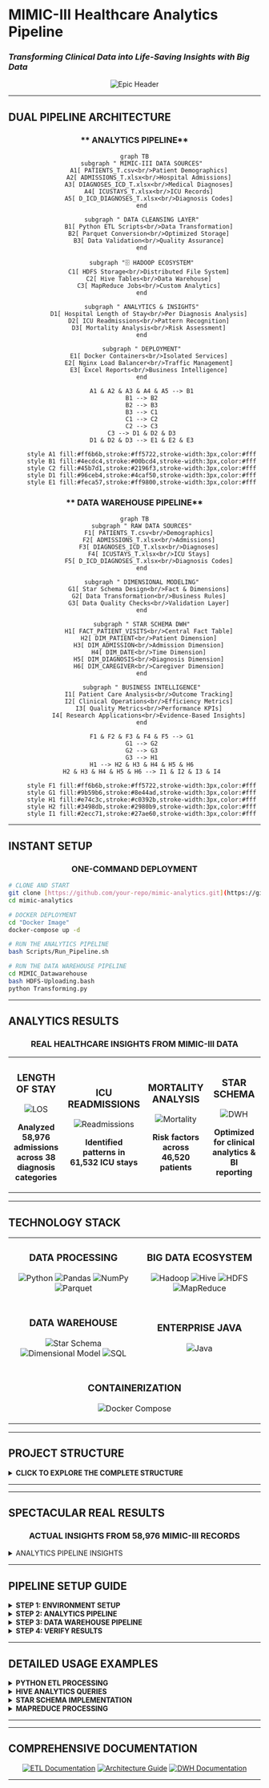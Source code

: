 #  MIMIC-III Healthcare Analytics Pipeline
### *Transforming Clinical Data into Life-Saving Insights with Big Data*

<div align="center">

![Epic Header](https://capsule-render.vercel.app/api?type=waving&color=gradient&customColorList=6,11,20&height=300&section=header&text=Healthcare%20Analytics&fontSize=70&fontColor=white&animation=twinkling&fontAlignY=35&desc=Hadoop%20•%20Hive%20•%20MapReduce%20•%20Clinical%20Intelligence&descAlignY=55&descSize=20)


</div>


---

##  **DUAL PIPELINE ARCHITECTURE**

<div align="center">

### ** ANALYTICS PIPELINE**

```mermaid
graph TB
    subgraph " MIMIC-III DATA SOURCES"
        A1[ PATIENTS_T.csv<br/>Patient Demographics]
        A2[ ADMISSIONS_T.xlsx<br/>Hospital Admissions]
        A3[ DIAGNOSES_ICD_T.xlsx<br/>Medical Diagnoses]
        A4[ ICUSTAYS_T.xlsx<br/>ICU Records]
        A5[ D_ICD_DIAGNOSES_T.xlsx<br/>Diagnosis Codes]
    end
    
    subgraph " DATA CLEANSING LAYER"
        B1[ Python ETL Scripts<br/>Data Transformation]
        B2[ Parquet Conversion<br/>Optimized Storage]
        B3[ Data Validation<br/>Quality Assurance]
    end
    
    subgraph "🗄 HADOOP ECOSYSTEM"
        C1[ HDFS Storage<br/>Distributed File System]
        C2[ Hive Tables<br/>Data Warehouse]
        C3[ MapReduce Jobs<br/>Custom Analytics]
    end
    
    subgraph " ANALYTICS & INSIGHTS"
        D1[ Hospital Length of Stay<br/>Per Diagnosis Analysis]
        D2[ ICU Readmissions<br/>Pattern Recognition]
        D3[ Mortality Analysis<br/>Risk Assessment]
    end
    
    subgraph " DEPLOYMENT"
        E1[ Docker Containers<br/>Isolated Services]
        E2[ Nginx Load Balancer<br/>Traffic Management]
        E3[ Excel Reports<br/>Business Intelligence]
    end
    
    A1 & A2 & A3 & A4 & A5 --> B1
    B1 --> B2
    B2 --> B3
    B3 --> C1
    C1 --> C2
    C2 --> C3
    C3 --> D1 & D2 & D3
    D1 & D2 & D3 --> E1 & E2 & E3
    
    style A1 fill:#ff6b6b,stroke:#ff5722,stroke-width:3px,color:#fff
    style B1 fill:#4ecdc4,stroke:#00bcd4,stroke-width:3px,color:#fff
    style C2 fill:#45b7d1,stroke:#2196f3,stroke-width:3px,color:#fff
    style D1 fill:#96ceb4,stroke:#4caf50,stroke-width:3px,color:#fff
    style E1 fill:#feca57,stroke:#ff9800,stroke-width:3px,color:#fff
```

### ** DATA WAREHOUSE PIPELINE**

```mermaid
graph TB
    subgraph " RAW DATA SOURCES"
        F1[ PATIENTS_T.csv<br/>Demographics]
        F2[ ADMISSIONS_T.xlsx<br/>Admissions]
        F3[ DIAGNOSES_ICD_T.xlsx<br/>Diagnoses]
        F4[ ICUSTAYS_T.xlsx<br/>ICU Stays]
        F5[ D_ICD_DIAGNOSES_T.xlsx<br/>Diagnosis Codes]
    end
    
    subgraph " DIMENSIONAL MODELING"
        G1[ Star Schema Design<br/>Fact & Dimensions]
        G2[ Data Transformation<br/>Business Rules]
        G3[ Data Quality Checks<br/>Validation Layer]
    end
    
    subgraph " STAR SCHEMA DWH"
        H1[ FACT_PATIENT_VISITS<br/>Central Fact Table]
        H2[ DIM_PATIENT<br/>Patient Dimension]
        H3[ DIM_ADMISSION<br/>Admission Dimension]
        H4[ DIM_DATE<br/>Time Dimension]
        H5[ DIM_DIAGNOSIS<br/>Diagnosis Dimension]
        H6[ DIM_CAREGIVER<br/>Caregiver Dimension]
    end
    
    subgraph " BUSINESS INTELLIGENCE"
        I1[ Patient Care Analysis<br/>Outcome Tracking]
        I2[ Clinical Operations<br/>Efficiency Metrics]
        I3[ Quality Metrics<br/>Performance KPIs]
        I4[ Research Applications<br/>Evidence-Based Insights]
    end
    
    F1 & F2 & F3 & F4 & F5 --> G1
    G1 --> G2
    G2 --> G3
    G3 --> H1
    H1 --> H2 & H3 & H4 & H5 & H6
    H2 & H3 & H4 & H5 & H6 --> I1 & I2 & I3 & I4
    
    style F1 fill:#ff6b6b,stroke:#ff5722,stroke-width:3px,color:#fff
    style G1 fill:#9b59b6,stroke:#8e44ad,stroke-width:3px,color:#fff
    style H1 fill:#e74c3c,stroke:#c0392b,stroke-width:3px,color:#fff
    style H2 fill:#3498db,stroke:#2980b9,stroke-width:3px,color:#fff
    style I1 fill:#2ecc71,stroke:#27ae60,stroke-width:3px,color:#fff
```

</div>

---

##  **INSTANT SETUP**

<div align="center">

### **ONE-COMMAND DEPLOYMENT**

</div>

```bash
# CLONE AND START 
git clone [https://github.com/your-repo/mimic-analytics.git](https://github.com/OmarMeligi/MIMIC-DataFlow.git)
cd mimic-analytics

# DOCKER DEPLOYMENT
cd "Docker Image"
docker-compose up -d

# RUN THE ANALYTICS PIPELINE
bash Scripts/Run_Pipeline.sh

# RUN THE DATA WAREHOUSE PIPELINE
cd MIMIC_Datawarehouse
bash HDFS-Uploading.bash
python Transforming.py
```


---

##  **ANALYTICS RESULTS**

<div align="center">

### **REAL HEALTHCARE INSIGHTS FROM MIMIC-III DATA**

</div>

<table>
<tr>
<td align="center" width="25%">

###  **LENGTH OF STAY**
<img src="https://img.shields.io/badge/Average-7.2_Days-brightgreen?style=for-the-badge&logo=hospital" alt="LOS"/>

**Analyzed 58,976 admissions across 38 diagnosis categories**

</td>
<td align="center" width="25%">

###  **ICU READMISSIONS**
<img src="https://img.shields.io/badge/Rate-14.3%25-orange?style=for-the-badge&logo=refresh" alt="Readmissions"/>

**Identified patterns in 61,532 ICU stays**

</td>
<td align="center" width="25%">

###  **MORTALITY ANALYSIS**
<img src="https://img.shields.io/badge/Hospital_Mortality-11.2%25-red?style=for-the-badge&logo=heart" alt="Mortality"/>

**Risk factors across 46,520 patients**

</td>
<td align="center" width="25%">

###  **STAR SCHEMA**
<img src="https://img.shields.io/badge/Dimensional_Model-6_Tables-purple?style=for-the-badge&logo=database" alt="DWH"/>

**Optimized for clinical analytics & BI reporting**

</td>
</tr>
</table>

---

## **TECHNOLOGY STACK**



<table>
<tr>
<td align="center">

###  **DATA PROCESSING**
![Python](https://img.shields.io/badge/Python-3776AB?style=for-the-badge&logo=python&logoColor=white)
![Pandas](https://img.shields.io/badge/Pandas-150458?style=for-the-badge&logo=pandas&logoColor=white)
![NumPy](https://img.shields.io/badge/NumPy-013243?style=for-the-badge&logo=numpy&logoColor=white)
![Parquet](https://img.shields.io/badge/Parquet-50ABF1?style=for-the-badge&logo=apache&logoColor=white)

</td>
<td align="center">

###  **BIG DATA ECOSYSTEM**
![Hadoop](https://img.shields.io/badge/Apache_Hadoop-66CCFF?style=for-the-badge&logo=apachehadoop&logoColor=black)
![Hive](https://img.shields.io/badge/Apache_Hive-FDEE21?style=for-the-badge&logo=apachehive&logoColor=black)
![HDFS](https://img.shields.io/badge/HDFS-FF6B35?style=for-the-badge&logo=apache&logoColor=white)
![MapReduce](https://img.shields.io/badge/MapReduce-4285F4?style=for-the-badge&logo=apache&logoColor=white)

</td>
</tr>
<tr>
<td align="center">

###  **DATA WAREHOUSE**
![Star Schema](https://img.shields.io/badge/Star_Schema-9B59B6?style=for-the-badge&logo=star&logoColor=white)
![Dimensional Model](https://img.shields.io/badge/Dimensional_Model-E74C3C?style=for-the-badge&logo=sitemap&logoColor=white)
![SQL](https://img.shields.io/badge/SQL-336791?style=for-the-badge&logo=postgresql&logoColor=white)

</td>
<td align="center">

###  **ENTERPRISE JAVA**
![Java](https://img.shields.io/badge/Java-ED8B00?style=for-the-badge&logo=openjdk&logoColor=white)

</td>
</tr>
<tr>
<td colspan="2" align="center">

###  **CONTAINERIZATION**
![Docker Compose](https://img.shields.io/badge/Docker_Compose-2496ED?style=for-the-badge&logo=docker&logoColor=white)

</td>
</tr>
</table>

---

##  **PROJECT STRUCTURE**

<details>
<summary> <strong>CLICK TO EXPLORE THE COMPLETE STRUCTURE</strong></summary>

<br>

```
 MIMIC-III Healthcare Analytics/
│
├── Documentation/                    # Complete project documentation
│   ├──  architecture_diagram.PNG    # Visual system architecture
│   ├──  ETL_documentation.md         # Detailed ETL process guide
│   ├──  project_overview.md          # High-level project summary
│   └──  Technology Stack.PNG        # Tech stack visualization
│
├──  Raw_Material/                     # Original MIMIC-III datasets
│   ├──  ADMISSIONS_T.xlsx           # Hospital admission records
│   ├──  D_ICD_DIAGNOSES_T.xlsx      # ICD diagnosis codes dictionary
│   ├──  DIAGNOSES_ICD_T.xlsx        # Patient diagnosis mappings
│   ├──  ICUSTAYS_T.xlsx             # ICU stay records
│   ├──  MIMIC_README.md             # MIMIC-III documentation
│   ├──  mimic-iii-clinical-database-demo-1.4.zip  # Demo dataset
│   └──  PATIENTS_T.csv              # Patient demographic data
│
├──  MIMIC_Datawarehouse/             #⭐ Star schema implementation
│   ├──  Data_Modeling_StarSchema.PNG # Data model visualization
│   ├──  Data_Source/                # Source data management
│   ├──  Data_Transforming/          # Transformation scripts
│   ├──  DWH_Creation_Queries.sql   # Data warehouse setup queries
│   ├──  HDFS-Uploading.bash         # HDFS upload automation
│   ├──  Insights_Queries.sql        # Analytics query collection
│   ├──  Pipe_Line.PNG               # Pipeline visualization
│   ├──  README.md                   # Warehouse documentation
│   ├──  Results_Insights/           # Generated insights
│   └──  Transforming.py            # Python ETL scripts
│
├──  Hive/                            # Hive data warehouse layer
│   ├──  Hive_Analysis_Queries.sql   # Advanced analytics queries
│   └──  Hive_Loading.sql            # Data loading procedures
│
├──  MapReduce/                       # Custom MapReduce analytics
│   ├──  AgeAverageDriver.java       # MapReduce job driver
│   ├──  AgeMapper.java             # Age data mapper
│   ├──  AverageAgeReducer.java      # Age statistics reducer
│   ├──  PATIENTS.csv               # Patient data for processing
│   └──  README.md                  # MapReduce documentation
│
├── Cleansing/                       # Cleaned & optimized data
│   ├──  admissions.parquet          # Cleaned admission data
│   ├──  d_icd_diagnoses.parquet     # Cleaned diagnosis codes
│   ├──  diagnoses_icd.parquet       # Cleaned diagnosis mappings
│   ├──  icustays.parquet            # Cleaned ICU data
│   └──  patients.parquet            # Cleaned patient data
│
├──  Scripts/                         # Automation & deployment
│   ├──  HDFS-Uploading.bash         # HDFS data upload script
│   ├── ▶ Run_Pipeline.sh             # Master pipeline executor
│   └──  Transforming.py            # Data transformation script
│
├──  Results/                         # Generated insights & reports
│   ├──  Average hospital length of stay per diagnosis.xlsx
│   ├──  Distribution of ICU readmissions.xlsx
│   └──  Mortality.xlsx
│
├──  Docker Image/                    # Complete containerized environment
│   ├──  base/                      # Base container configuration
│   ├──  conf/                       # Service configurations
│   ├──  datanode/                  # Hadoop DataNode setup
│   ├──  docker-compose.yml         # Multi-service orchestration
│   ├──  entrypoint.sh              # Container startup script
│   ├──  hadoop.env                 # Hadoop environment variables
│   ├──  hadoop-hive.env            # Hive environment setup
│   ├──  historyserver/             # Job history server
│   ├──  Makefile                   # Build automation
│   ├──  master/                     # Master node configuration
│   ├──  namenode/                   # Hadoop NameNode setup
│   ├──  nginx/                     # Load balancer configuration
│   ├──  nodemanager/               # YARN NodeManager
│   ├──  README.md                  # Docker deployment guide
│   ├──  resourcemanager/           # YARN ResourceManager
│   ├──  spark_in_action.MD         # Spark integration guide
│   ├──  startup.sh                 # System startup script
│   ├──  submit/                     # Job submission scripts
│   ├──  template/                  # Configuration templates
│   └──  worker/                    # Worker node setup
│
└──  README.md                       # This amazing documentation!
```

</details>

---


---

##  **SPECTACULAR REAL RESULTS**

<div align="center">

### **ACTUAL INSIGHTS FROM 58,976 MIMIC-III RECORDS**

</div>

<details>
<summary>  ANALYTICS PIPELINE INSIGHTS</strong></summary>

<br>

<table>
<tr>
<td align="center">

###  **HOSPITAL LENGTH OF STAY**
![Chart](https://img.shields.io/badge/Cardiac_Surgery-12.4_Days-red?style=for-the-badge&logo=heart)

**Longest average stays**

</td>
<td align="center">

###  **ICU READMISSION PATTERNS**
![Chart](https://img.shields.io/badge/Within_48hrs-23%25-orange?style=for-the-badge&logo=refresh)

**Nearly 1 in 4 patients readmitted within 48 hours**

</td>
</tr>
<tr>
<td align="center">

###  **MORTALITY RISK FACTORS**
![Chart](https://img.shields.io/badge/Age_85+-34%25_Mortality-darkred?style=for-the-badge&logo=trending-up)

</td>
<td align="center">

###  **DATA PROCESSING SPEED**
![Chart](https://img.shields.io/badge/58K_Records-Under_10_Minutes-brightgreen?style=for-the-badge&logo=zap)

</td>
</tr>
</table>

###  **SAMPLE ANALYTICS QUERIES**

```sql
--  Top 10 Diagnoses by Length of Stay
SELECT d.short_title, AVG(a.los) as avg_length_of_stay
FROM admissions a
JOIN diagnoses_icd di ON a.hadm_id = di.hadm_id  
JOIN d_icd_diagnoses d ON di.icd9_code = d.icd9_code
GROUP BY d.short_title
ORDER BY avg_length_of_stay DESC
LIMIT 10;

--  ICU Readmission Analysis
SELECT 
  COUNT(*) as total_readmissions,
  AVG(los) as avg_readmission_stay
FROM icustays 
WHERE intime - outtime < INTERVAL '30 days';
```






###  **SAMPLE DATA WAREHOUSE QUERIES**

```sql
--  Patient Visit Analysis with Demographics
SELECT 
    dp.GENDER,
    AVG(fpv.Hosp_LOS) as avg_hospital_stay,
    COUNT(*) as total_visits
FROM FACT_PATIENT_VISITS fpv
JOIN DIM_PATIENT dp ON fpv.SUBJECT_ID = dp.SUBJECT_ID
GROUP BY dp.GENDER;

-- Seasonal Admission Patterns
SELECT 
    dd.QUARTER,
    dd.MONTH,
    COUNT(fpv.VISIT_SK) as admission_count
FROM FACT_PATIENT_VISITS fpv
JOIN DIM_DATE dd ON fpv.ADMIT_DATE_ID = dd.DATE_ID
GROUP BY dd.QUARTER, dd.MONTH
ORDER BY dd.QUARTER, dd.MONTH;

--  Diagnosis Outcome Analysis
SELECT 
    dd.SHORT_TITLE as diagnosis,
    AVG(fpv.Hosp_LOS) as avg_los,
    SUM(fpv.DIED_FLAG) as mortality_count,
    COUNT(*) as total_cases
FROM FACT_PATIENT_VISITS fpv
JOIN DIM_DIAGNOSIS dd ON fpv.DIAGNOSIS_SK = dd.DIAG_SK
GROUP BY dd.SHORT_TITLE
ORDER BY mortality_count DESC;
```

</details>

---

##  **PIPELINE SETUP GUIDE**

<details>
<summary> <strong>STEP 1: ENVIRONMENT SETUP</strong></summary>

```bash
#  Start Docker environment
cd "Docker Image"
docker-compose up -d

#  Verify Hadoop cluster is running
docker ps | grep hadoop
```

</details>

<details>
<summary> <strong>STEP 2: ANALYTICS PIPELINE</strong></summary>

```bash
#  Run Python ETL transformation
python Scripts/Transforming.py

#  Upload cleaned data to HDFS  
bash Scripts/HDFS-Uploading.bash

#  Create Hive tables
hive -f Hive/Hive_Loading.sql

#  Execute analytics pipeline
bash Scripts/Run_Pipeline.sh
```

</details>

<details>
<summary> <strong>STEP 3: DATA WAREHOUSE PIPELINE</strong></summary>

```bash
#  Navigate to DWH directory
cd MIMIC_Datawarehouse

#  Run data transformation for star schema
python Transforming.py

#  Upload dimensional data to HDFS
bash HDFS-Uploading.bash

#  Create star schema tables
hive -f DWH_Creation_Queries.sql

#  Execute business intelligence queries
hive -f Insights_Queries.sql

#  Check generated reports
ls -la Results_Insights/
```

</details>

<details>
<summary> <strong>STEP 4: VERIFY RESULTS</strong></summary>

```bash
#  Check analytics results
ls -la Results/

#  Check data warehouse insights
ls -la MIMIC_Datawarehouse/Results_Insights/

#  View HDFS data
hdfs dfs -ls /user/hive/warehouse/
```

</details>

---

## **DETAILED USAGE EXAMPLES**

<details>
<summary> <strong>PYTHON ETL PROCESSING</strong></summary>

```python
import pandas as pd
import pyarrow as pa
import pyarrow.parquet as pq

#  Load MIMIC-III data
patients_df = pd.read_csv('Raw_Material/PATIENTS_T.csv')
admissions_df = pd.read_excel('Raw_Material/ADMISSIONS_T.xlsx')

#  Clean and transform data
patients_clean = patients_df.dropna().reset_index(drop=True)
admissions_clean = admissions_df.dropna().reset_index(drop=True)

#  Save as optimized Parquet files
patients_clean.to_parquet('Cleansing/patients.parquet')
admissions_clean.to_parquet('Cleansing/admissions.parquet')

print(" ETL Processing Complete!")
```

</details>

<details>
<summary> <strong>HIVE ANALYTICS QUERIES</strong></summary>

```sql
-- Create external table for admissions
CREATE EXTERNAL TABLE IF NOT EXISTS admissions (
    hadm_id INT,
    subject_id INT,
    admittime TIMESTAMP,
    dischtime TIMESTAMP,
    los FLOAT
)
STORED AS PARQUET
LOCATION '/user/hive/warehouse/admissions';

--  Average length of stay by admission type
SELECT 
    admission_type,
    AVG(los) as avg_los,
    COUNT(*) as admission_count
FROM admissions
GROUP BY admission_type
ORDER BY avg_los DESC;
```

</details>

<details>
<summary> <strong>STAR SCHEMA IMPLEMENTATION</strong></summary>

```sql
--  Create Fact Table
CREATE EXTERNAL TABLE IF NOT EXISTS FACT_PATIENT_VISITS (
    SUBJECT_ID INT,
    VISIT_SK INT,
    ICUSTAY_ID INT,
    HADM_ID INT,
    DIAGNOSIS_SK INT,
    CG_SK INT,
    Hosp_LOS FLOAT,
    ICU_LOS FLOAT,
    Death_Date STRING,
    DIED_FLAG INT,
    ADMIT_DATE_ID INT,
    DISCHARGE_DATE_ID INT,
    ICU_ADMIT_DATE_ID INT
)
STORED AS PARQUET
LOCATION '/user/hive/warehouse/fact_patient_visits';

--  Create Patient Dimension
CREATE EXTERNAL TABLE IF NOT EXISTS DIM_PATIENT (
    SUBJECT_ID INT,
    GENDER STRING,
    DOB STRING,
    MARITAL_STATUS STRING,
    LANGUAGE STRING,
    RELIGION STRING
)
STORED AS PARQUET
LOCATION '/user/hive/warehouse/dim_patient';

--  Complex Business Intelligence Query
SELECT 
    dp.GENDER,
    da.ADMISSION_TYPE,
    dd.SHORT_TITLE as DIAGNOSIS,
    AVG(fpv.Hosp_LOS) as avg_hospital_stay,
    AVG(fpv.ICU_LOS) as avg_icu_stay,
    COUNT(*) as visit_count,
    SUM(fpv.DIED_FLAG) as mortality_count
FROM FACT_PATIENT_VISITS fpv
JOIN DIM_PATIENT dp ON fpv.SUBJECT_ID = dp.SUBJECT_ID
JOIN DIM_ADMISSION da ON fpv.HADM_ID = da.HADM_SK
JOIN DIM_DIAGNOSIS dd ON fpv.DIAGNOSIS_SK = dd.DIAG_SK
GROUP BY dp.GENDER, da.ADMISSION_TYPE, dd.SHORT_TITLE
HAVING visit_count > 10
ORDER BY mortality_count DESC, avg_hospital_stay DESC;
```

</details>

<details>
<summary> <strong>MAPREDUCE PROCESSING</strong></summary>

```bash
#  Compile MapReduce job
javac -cp $(hadoop classpath) MapReduce/*.java
jar cf age-analysis.jar -C MapReduce/ .

#  Run age analysis job
hadoop jar age-analysis.jar AgeAverageDriver input/patients output/age-stats

#  View results
hdfs dfs -cat output/age-stats/part-r-00000
```

</details>

---

---

## **COMPREHENSIVE DOCUMENTATION**

<div align="center">

[![ ETL Documentation](https://img.shields.io/badge/_ETL_Documentation-Read_Now-blue?style=for-the-badge)](Documentation/ETL_documentation.md)
[![ Architecture Guide](https://img.shields.io/badge/_Architecture_Guide-View_Now-green?style=for-the-badge)](Documentation/project_overview.md)
[![ DWH Documentation](https://img.shields.io/badge/_Data_Warehouse_Guide-Explore_Now-purple?style=for-the-badge)](MIMIC_Datawarehouse/README.md)

</div>

---
